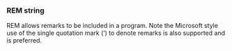 

### REM string

 REM allows remarks to be included in a program. Note the Microsoft style use of the single quotation mark (‘) to denote remarks is also supported and is preferred.